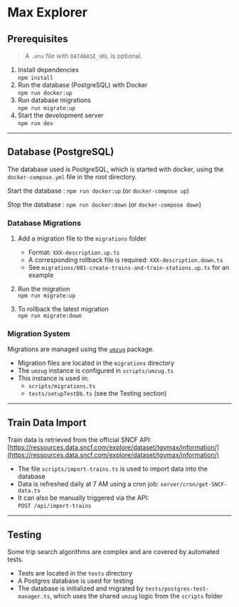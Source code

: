 # Max Explorer

## Prerequisites

> A `.env` file with `DATABASE_URL` is optional.

1. Install dependencies  
   `npm install`
2. Run the database (PostgreSQL) with Docker  
   `npm run docker:up`
3. Run database migrations  
   `npm run migrate:up`
4. Start the development server  
   `npm run dev`
---

## Database (PostgreSQL)
The database used is PostgreSQL, which is started with docker, using the `docker-compose.yml` file in the root directory.

Start the database :
`npm run docker:up` (or `docker-compose up`)

Stop the database :
`npm run docker:down` (or `docker-compose down`)


### Database Migrations

1. Add a migration file to the `migrations` folder
   - Format: `XXX-description.up.ts`
   - A corresponding rollback file is required: `XXX-description.down.ts`
   - See `migrations/001-create-trains-and-train-stations.up.ts` for an example

2. Run the migration  
   `npm run migrate:up`

3. To rollback the latest migration  
   `npm run migrate:down`

### Migration System

Migrations are managed using the [`umzug`](https://github.com/sequelize/umzug) package.

- Migration files are located in the `migrations` directory
- The `umzug` instance is configured in `scripts/umzug.ts`
- This instance is used in:
   - `scripts/migrations.ts`
   - `tests/setupTestDb.ts` (see the Testing section)

---

## Train Data Import

Train data is retrieved from the official SNCF API:  
[https://ressources.data.sncf.com/explore/dataset/tgvmax/information/](https://ressources.data.sncf.com/explore/dataset/tgvmax/information/)

- The file `scripts/import-trains.ts` is used to import data into the database
- Data is refreshed daily at 7 AM using a cron job: `server/cron/get-SNCF-data.ts`
- It can also be manually triggered via the API:  
  `POST /api/import-trains`

---

## Testing

Some trip search algorithms are complex and are covered by automated tests.

- Tests are located in the `tests` directory
- A Postgres database is used for testing
- The database is initialized and migrated by `tests/postgres-test-manager.ts`, which uses the shared `umzug` logic from the `scripts` folder
